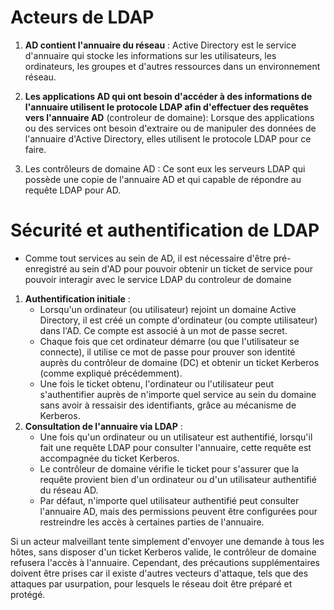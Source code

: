 # Acteurs de LDAP
1. **AD contient l'annuaire du réseau** : Active Directory est le service d'annuaire qui stocke les informations sur les utilisateurs, les ordinateurs, les groupes et d'autres ressources dans un environnement réseau.
  
2. **Les applications AD qui ont besoin d'accéder à des informations de l'annuaire utilisent le protocole LDAP afin d'effectuer des requêtes vers l'annuaire AD** (controleur de domaine): Lorsque des applications ou des services ont besoin d'extraire ou de manipuler des données de l'annuaire d'Active Directory, elles utilisent le protocole LDAP pour ce faire.

3. Les contrôleurs de domaine AD : Ce sont eux les serveurs LDAP qui possède une copie de l'annuaire AD et qui capable de répondre au requête LDAP pour AD. 
# Sécurité et authentification de LDAP
* Comme tout services au sein de AD, il est nécessaire d'être pré-enregistré au sein d'AD pour pouvoir obtenir un ticket de service pour pouvoir interagir avec le service LDAP du controleur de domaine 
1. **Authentification initiale** :
    - Lorsqu'un ordinateur (ou utilisateur) rejoint un domaine Active Directory, il est créé un compte d'ordinateur (ou compte utilisateur) dans l'AD. Ce compte est associé à un mot de passe secret.
    - Chaque fois que cet ordinateur démarre (ou que l'utilisateur se connecte), il utilise ce mot de passe pour prouver son identité auprès du contrôleur de domaine (DC) et obtenir un ticket Kerberos (comme expliqué précédemment).
    - Une fois le ticket obtenu, l'ordinateur ou l'utilisateur peut s'authentifier auprès de n'importe quel service au sein du domaine sans avoir à ressaisir des identifiants, grâce au mécanisme de Kerberos.
2. **Consultation de l'annuaire via LDAP** :
    - Une fois qu'un ordinateur ou un utilisateur est authentifié, lorsqu'il fait une requête LDAP pour consulter l'annuaire, cette requête est accompagnée du ticket Kerberos.
    - Le contrôleur de domaine vérifie le ticket pour s'assurer que la requête provient bien d'un ordinateur ou d'un utilisateur authentifié du réseau AD.
    - Par défaut, n'importe quel utilisateur authentifié peut consulter l'annuaire AD, mais des permissions peuvent être configurées pour restreindre les accès à certaines parties de l'annuaire.

Si un acteur malveillant tente simplement d'envoyer une demande à tous les hôtes, sans disposer d'un ticket Kerberos valide, le contrôleur de domaine refusera l'accès à l'annuaire. Cependant, des précautions supplémentaires doivent être prises car il existe d'autres vecteurs d'attaque, tels que des attaques par usurpation, pour lesquels le réseau doit être préparé et protégé.

